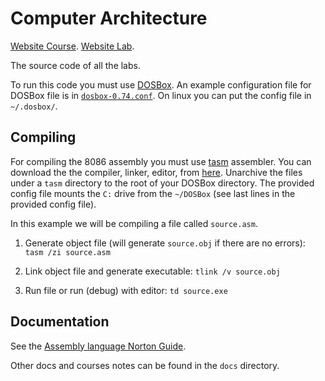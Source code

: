 # Computer Architecture
[Website Course](http://www.cs.ubbcluj.ro/~vancea/). [Website Lab](http://www.cs.ubbcluj.ro/~radu.dragos/teaching/arhitectura-sistemelor-de-calcul/).

The source code of all the labs.

To run this code you must use [DOSBox](http://www.dosbox.com/). An example configuration file for DOSBox file is in [`dosbox-0.74.conf`](https://github.com/leyyin/university/blob/master/computer-architecture/dosbox-0.74.conf).
On linux you can put the config file in `~/.dosbox/`.

## Compiling
For compiling the 8086 assembly you must use [tasm](https://en.wikipedia.org/wiki/Turbo_Assembler) assembler.
You can download the the compiler, linker, editor, from [here](http://www.cs.ubbcluj.ro/~radu.dragos/asc/tasm-tlink-td.zip). Unarchive the files under a `tasm` directory to the root of your DOSBox directory. The provided config file mounts the `C:` drive from the `~/DOSBox` (see last lines in the provided config file).

In this example we will be compiling a file called `source.asm`.

1. Generate object file (will generate `source.obj` if there are no errors):
`tasm /zi source.asm`

2. Link object file and generate executable:
`tlink /v source.obj`

3. Run file or run (debug) with editor: `td source.exe`

## Documentation
See the [Assembly language Norton Guide](http://www.ousob.com/ng/asm/).

Other docs and courses notes can be found in the `docs` directory.

